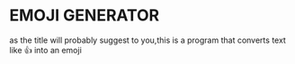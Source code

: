 
# EMOJI GENERATOR
as the title will probably suggest to you,this is a program that converts text like :thumbsup: into an emoji


